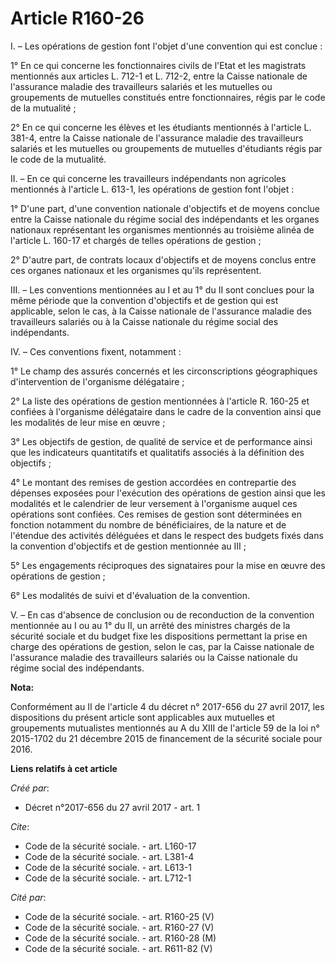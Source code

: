 # Article R160-26

I. – Les opérations de gestion font l'objet d'une convention qui est conclue : 

1° En ce qui concerne les fonctionnaires civils de l'Etat et les magistrats mentionnés aux articles L. 712-1 et L. 712-2,
entre la Caisse nationale de l'assurance maladie des travailleurs salariés et les mutuelles ou groupements de mutuelles
constitués entre fonctionnaires, régis par le code de la mutualité ; 

2° En ce qui concerne les élèves et les étudiants mentionnés à l'article L. 381-4, entre la Caisse nationale de l'assurance
maladie des travailleurs salariés et les mutuelles ou groupements de mutuelles d'étudiants régis par le code de la
mutualité. 

II. – En ce qui concerne les travailleurs indépendants non agricoles mentionnés à l'article L. 613-1, les opérations de
gestion font l'objet : 

1° D'une part, d'une convention nationale d'objectifs et de moyens conclue entre la Caisse nationale du régime social des
indépendants et les organes nationaux représentant les organismes mentionnés au troisième alinéa de l'article L. 160-17 et
chargés de telles opérations de gestion ; 

2° D'autre part, de contrats locaux d'objectifs et de moyens conclus entre ces organes nationaux et les organismes qu'ils
représentent. 

III. – Les conventions mentionnées au I et au 1° du II sont conclues pour la même période que la convention d'objectifs et de
gestion qui est applicable, selon le cas, à la Caisse nationale de l'assurance maladie des travailleurs salariés ou à la
Caisse nationale du régime social des indépendants. 

IV. – Ces conventions fixent, notamment : 

1° Le champ des assurés concernés et les circonscriptions géographiques d'intervention de l'organisme délégataire ; 

2° La liste des opérations de gestion mentionnées à l'article R. 160-25 et confiées à l'organisme délégataire dans le cadre
de la convention ainsi que les modalités de leur mise en œuvre ; 

3° Les objectifs de gestion, de qualité de service et de performance ainsi que les indicateurs quantitatifs et qualitatifs
associés à la définition des objectifs ; 

4° Le montant des remises de gestion accordées en contrepartie des dépenses exposées pour l'exécution des opérations de
gestion ainsi que les modalités et le calendrier de leur versement à l'organisme auquel ces opérations sont confiées. Ces
remises de gestion sont déterminées en fonction notamment du nombre de bénéficiaires, de la nature et de l'étendue des
activités déléguées et dans le respect des budgets fixés dans la convention d'objectifs et de gestion mentionnée au III ; 

5° Les engagements réciproques des signataires pour la mise en œuvre des opérations de gestion ; 

6° Les modalités de suivi et d'évaluation de la convention. 

V. – En cas d'absence de conclusion ou de reconduction de la convention mentionnée au I ou au 1° du II, un arrêté des
ministres chargés de la sécurité sociale et du budget fixe les dispositions permettant la prise en charge des opérations de
gestion, selon le cas, par la Caisse nationale de l'assurance maladie des travailleurs salariés ou la Caisse nationale du
régime social des indépendants.

**Nota:**

Conformément au II de l'article 4 du décret n° 2017-656 du 27 avril 2017, les dispositions du présent article sont
applicables aux mutuelles et groupements mutualistes mentionnés au A du XIII de l'article 59 de la loi n° 2015-1702 du 21
décembre 2015 de financement de la sécurité sociale pour 2016.

**Liens relatifs à cet article**

_Créé par_:

  - Décret n°2017-656 du 27 avril 2017 - art. 1

_Cite_:

  - Code de la sécurité sociale. - art. L160-17
  - Code de la sécurité sociale. - art. L381-4
  - Code de la sécurité sociale. - art. L613-1
  - Code de la sécurité sociale. - art. L712-1

_Cité par_:

  - Code de la sécurité sociale. - art. R160-25 (V)
  - Code de la sécurité sociale. - art. R160-27 (V)
  - Code de la sécurité sociale. - art. R160-28 (M)
  - Code de la sécurité sociale. - art. R611-82 (V)
